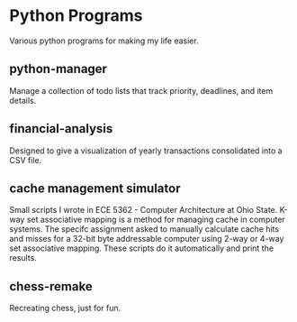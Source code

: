 # Python Programs
Various python programs for making my life easier.

## python-manager
Manage a collection of todo lists that track priority, deadlines, and item details.

## financial-analysis
Designed to give a visualization of yearly transactions consolidated into a CSV file.

## cache management simulator
Small scripts I wrote in ECE 5362 - Computer Architecture at Ohio State. K-way set associative mapping is a method for managing cache in computer systems. The specifc assignment asked to manually calculate cache hits and misses for a 32-bit byte addressable computer using 2-way or 4-way set associative mapping. These scripts do it automatically and print the results.

## chess-remake
Recreating chess, just for fun.
